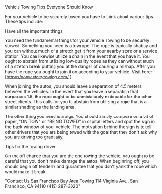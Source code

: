 
Vehicle Towing Tips Everyone Should Know 


For your vehicle to be securely towed you have to think about various tips. These tips include: 

Have all the important things 

You need the fundamental things for your vehicle Towing to be securely stowed. Something you need is a towrope. The rope is typically shabby and you can without much of a stretch get it from your nearby store or a service station. You can likewise utilize a chain in the event that you have it. You ought to abstain from utilizing low-quality ropes as they can without much of a stretch break putting you at the danger of causing a mishap. After you have the rope you ought to join it on according to your vehicle. Visit here: [https://www.sfcitytowing.com/ ] 

When joining the autos, you should leave a separation of 4.5 meters between the vehicles. In the event that you leave a separation that surpasses 1.5, the rope ought to be unmistakably noticeable for the other street clients. This calls for you to abstain from utilizing a rope that is a similar shading as the landing area. 

The other thing you need is a sign. You should simply compose on a bit of paper, "ON TOW" or "BEING TOWED" in capital letters and spot the sign in the back window of your vehicle. The motivation behind the sign is to tell other drivers that you are being towed with the goal that they don't ask why you are driving too gradually. 

Tips for the towing driver 

On the off chance that you are the one towing the vehicle, you ought to be careful that you don't make damage the autos. When beginning off, you should begin off tenderly and guarantee that you don't yank the rope which would make it break.

"Contact Us
San Francisco Bay Area Towing
114 Virginia Ave.,
San Francisco, CA 94110
(415) 287-3020"	



